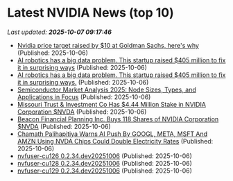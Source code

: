# Latest NVIDIA News (top 10)
_Last updated: **2025-10-07 09:17:46**_

- [Nvidia price target raised by $10 at Goldman Sachs, here's why](https://thefly.com/permalinks/entry.php/id4207734/NVDA-Nvidia-price-target-raised-by--at-Goldman-Sachs-heres-why) (Published: 2025-10-06)
- [AI robotics has a big data problem. This startup raised $405 million to fix it in surprising ways](https://biztoc.com/x/75346eb611f43f02) (Published: 2025-10-06)
- [AI robotics has a big data problem. This startup raised $405 million to fix it in surprising ways.](https://www.businessinsider.com/ai-robotics-data-problem-fieldai-surprising-fix-ali-agha-2025-9) (Published: 2025-10-06)
- [Semiconductor Market Analysis 2025: Node Sizes, Types, and Applications in Focus](https://www.globenewswire.com/news-release/2025/10/06/3161492/28124/en/Semiconductor-Market-Analysis-2025-Node-Sizes-Types-and-Applications-in-Focus.html) (Published: 2025-10-06)
- [Missouri Trust & Investment Co Has $4.44 Million Stake in NVIDIA Corporation $NVDA](https://www.etfdailynews.com/2025/10/06/missouri-trust-investment-co-has-4-44-million-stake-in-nvidia-corporation-nvda/) (Published: 2025-10-06)
- [Beacon Financial Planning Inc. Buys 118 Shares of NVIDIA Corporation $NVDA](https://www.etfdailynews.com/2025/10/06/beacon-financial-planning-inc-buys-118-shares-of-nvidia-corporation-nvda/) (Published: 2025-10-06)
- [Chamath Palihapitiya Warns AI Push By GOOGL, META, MSFT And AMZN Using NVDA Chips Could Double Electricity Rates](https://biztoc.com/x/0111dbf678eba6b7) (Published: 2025-10-06)
- [nvfuser-cu126 0.2.34.dev20251006](https://pypi.org/project/nvfuser-cu126/0.2.34.dev20251006/) (Published: 2025-10-06)
- [nvfuser-cu128 0.2.34.dev20251006](https://pypi.org/project/nvfuser-cu128/0.2.34.dev20251006/) (Published: 2025-10-06)
- [nvfuser-cu129 0.2.34.dev20251006](https://pypi.org/project/nvfuser-cu129/0.2.34.dev20251006/) (Published: 2025-10-06)
